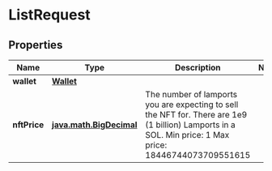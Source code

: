 
# ListRequest

## Properties
Name | Type | Description | Notes
------------ | ------------- | ------------- | -------------
**wallet** | [**Wallet**](Wallet.md) |  | 
**nftPrice** | [**java.math.BigDecimal**](java.math.BigDecimal.md) |  The number of lamports you are expecting to sell the NFT for.  There are 1e9 (1 billion) Lamports in a SOL.    Min price: 1   Max price: 18446744073709551615  | 



